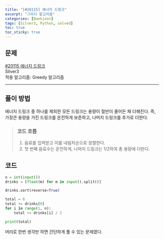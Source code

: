 ```yaml
---
title: "[#20115] 에너지 드링크"
excerpt: "그리디 알고리즘"
categories: [Baekjoon]
tags: [Silver3, Python, solved]
toc: true
toc_sticky: true
---
```


## 문제
[#20115 에너지 드링크](https://www.acmicpc.net/problem/20115) <br>
Silver3 <br>
적용 알고리즘: Greedy 알고리즘

***

## 풀이 방법
에너지 드링크 중 하나를 제외한 모든 드링크는 용량이 절반이 줄어든 채 더해진다. 즉, 가장큰 용량을 가진 드링크를 온전하게 보존하고, 나머지 드링크를 추가로 더한다.

> ### 코드 흐름
> 1. 음료를 입력받고 이를 내림차순으로 정렬한다.
> 2. 첫 번째 음료수는 온전하게, 나머지 드링크는 1/2하여 총 용량에 더한다.


## 코드
~~~python
n = int(input())
drinks = [float(m) for m in input().split()]

drinks.sort(reverse=True)

total = 0
total += drinks[0]
for i in range(1, n):
    total += drinks[i] / 2

print(total)
~~~

머리로 한번 생각만 하면 간단하게 풀 수 있는 문제였다.